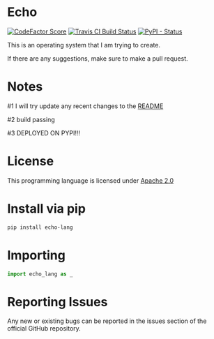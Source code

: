 # Echo

[![CodeFactor Score](https://www.codefactor.io/repository/github/elemental9/echo/badge?style=for-the-badge)](https://www.codefactor.io/repository/github/elemental9/echo)
[![Travis CI Build Status](https://img.shields.io/travis/com/elemental9/Echo/master.svg?style=for-the-badge)](https://travis-ci.com/elemental9/Echo)
[![PyPI - Status](https://img.shields.io/pypi/status/echo-lang.svg?style=for-the-badge)](https://pypi.org/project/echo-lang)

This is an operating system that I am trying to create.

If there are any suggestions, make sure to make a pull request.


# Notes
 
#1 I will try update any recent changes to the [README](README.md)

#2 build passing 

#3 DEPLOYED ON PYPI!!!
# License

This programming language is licensed under [Apache 2.0](LICENSE)


# Install via pip
```sh
pip install echo-lang
```

# Importing
```py
import echo_lang as _
```

# Reporting Issues
Any new or existing bugs can be reported in the issues section of the official GitHub repository.
